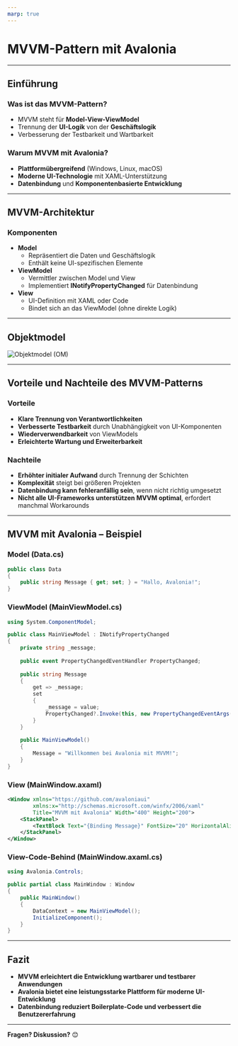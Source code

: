 ```yaml
---
marp: true
---
```


# MVVM-Pattern mit Avalonia

---

## Einführung

### Was ist das MVVM-Pattern?

- MVVM steht für **Model-View-ViewModel**
- Trennung der **UI-Logik** von der **Geschäftslogik**
- Verbesserung der Testbarkeit und Wartbarkeit


### Warum MVVM mit Avalonia?

- **Plattformübergreifend** (Windows, Linux, macOS)
- **Moderne UI-Technologie** mit XAML-Unterstützung
- **Datenbindung** und **Komponentenbasierte Entwicklung**

---

## MVVM-Architektur

### Komponenten

- **Model**
  - Repräsentiert die Daten und Geschäftslogik
  - Enthält keine UI-spezifischen Elemente
- **ViewModel**
  - Vermittler zwischen Model und View
  - Implementiert **INotifyPropertyChanged** für Datenbindung
- **View**
  - UI-Definition mit XAML oder Code
  - Bindet sich an das ViewModel (ohne direkte Logik)

---

## Objektmodel

![Objektmodel (OM)](http://www.plantuml.com/plantuml/proxy?cache=no&src=https://github.com/leoggehrer/Slides/tree/main/MVVMPattern/diagrams/mvvm_pattern.puml)

---

## Vorteile und Nachteile des MVVM-Patterns

### Vorteile

- **Klare Trennung von Verantwortlichkeiten**
- **Verbesserte Testbarkeit** durch Unabhängigkeit von UI-Komponenten
- **Wiederverwendbarkeit** von ViewModels
- **Erleichterte Wartung und Erweiterbarkeit**

### Nachteile

- **Erhöhter initialer Aufwand** durch Trennung der Schichten
- **Komplexität** steigt bei größeren Projekten
- **Datenbindung kann fehleranfällig sein**, wenn nicht richtig umgesetzt
- **Nicht alle UI-Frameworks unterstützen MVVM optimal**, erfordert manchmal Workarounds

---

## MVVM mit Avalonia – Beispiel

### Model (Data.cs)

```csharp
public class Data
{
    public string Message { get; set; } = "Hallo, Avalonia!";
}
```

### ViewModel (MainViewModel.cs)

```csharp
using System.ComponentModel;

public class MainViewModel : INotifyPropertyChanged
{
    private string _message;
    
    public event PropertyChangedEventHandler PropertyChanged;
    
    public string Message
    {
        get => _message;
        set
        {
            _message = value;
            PropertyChanged?.Invoke(this, new PropertyChangedEventArgs(nameof(Message)));
        }
    }
    
    public MainViewModel()
    {
        Message = "Willkommen bei Avalonia mit MVVM!";
    }
}
```

### View (MainWindow.axaml)

```xml
<Window xmlns="https://github.com/avaloniaui"
        xmlns:x="http://schemas.microsoft.com/winfx/2006/xaml"
        Title="MVVM mit Avalonia" Width="400" Height="200">
    <StackPanel>
        <TextBlock Text="{Binding Message}" FontSize="20" HorizontalAlignment="Center"/>
    </StackPanel>
</Window>
```

### View-Code-Behind (MainWindow.axaml.cs)

```csharp
using Avalonia.Controls;

public partial class MainWindow : Window
{
    public MainWindow()
    {
        DataContext = new MainViewModel();
        InitializeComponent();
    }
}
```

---

## Fazit

- **MVVM erleichtert die Entwicklung wartbarer und testbarer Anwendungen**
- **Avalonia bietet eine leistungsstarke Plattform für moderne UI-Entwicklung**
- **Datenbindung reduziert Boilerplate-Code und verbessert die Benutzererfahrung**

---

**Fragen? Diskussion?** 😊
